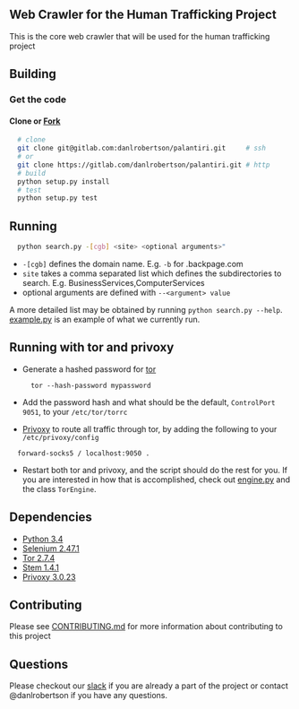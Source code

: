 ## Web Crawler for the Human Trafficking Project

This is the core web crawler that will be used for the human trafficking project

## Building

### Get the code

#### Clone or [Fork](http://doc.gitlab.com/ee/workflow/forking_workflow.html)

```bash
  # clone
  git clone git@gitlab.com:danlrobertson/palantiri.git     # ssh
  # or
  git clone https://gitlab.com/danlrobertson/palantiri.git # http
  # build
  python setup.py install
  # test
  python setup.py test
```

## Running

```bash
  python search.py -[cgb] <site> <optional arguments>"
```
  - `-[cgb]` defines the domain name. E.g. `-b` for <area>.backpage.com
  - `site` takes a comma separated list which defines the subdirectories to search. E.g. BusinessServices,ComputerServices
  - optional arguments are defined with `--<argument> value`

A more detailed list may be obtained by running `python search.py --help`. [example.py](example.py) is an example of what
we currently run.

## Running with tor and privoxy

- Generate a hashed password for [tor](https://www.torproject.org/)

  ```
    tor --hash-password mypassword
  ```

- Add the password hash and what should be the default, `ControlPort 9051`, to your `/etc/tor/torrc`

- [Privoxy](http://www.privoxy.org/) to route all traffic through tor, by adding the following to your `/etc/privoxy/config`

```
  forward-socks5 / localhost:9050 .
```

- Restart both tor and privoxy, and the script should do the rest for you. If you are interested in how that is accomplished,
  check out [engine.py](src/core/engine.py) and the class `TorEngine`.

## Dependencies

- [Python 3.4](https://www.python.org/)
- [Selenium 2.47.1](https://github.com/seleniumhq/selenium)
- [Tor 2.7.4](https://www.torproject.org/)
- [Stem 1.4.1](https://stem.torproject.org/)
- [Privoxy 3.0.23](http://www.privoxy.org/)

## Contributing

Please see [CONTRIBUTING.md](CONTRIBUTING.md) for more information about contributing to this project

## Questions

Please checkout our [slack](https://atl-data-scientists.slack.com) if you are already a part of the project or contact @danlrobertson if you have any questions.
